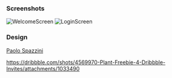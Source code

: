 ### Screenshots
![WelcomeScreen]('./resource/images/welcome.png')
![LoginScreen]('./resource/images/welcome.png')

### Design
[Paolo Spazzini](https://dribbble.com/paolospazzini)

https://dribbble.com/shots/4569970-Plant-Freebie-4-Dribbble-Invites/attachments/1033490